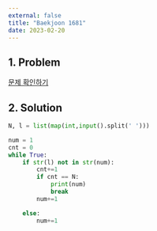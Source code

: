 ```yaml
---
external: false
title: "Baekjoon 1681"
date: 2023-02-20
---
```


## 1. Problem

[문제 확인하기](https://www.acmicpc.net/problem/1681)

## 2. Solution

```python
N, l = list(map(int,input().split(' ')))

num = 1
cnt = 0
while True:
    if str(l) not in str(num):
        cnt+=1
        if cnt == N:
            print(num)
            break
        num+=1

    else:
        num+=1
```
